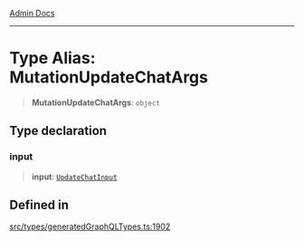 [Admin Docs](/)

***

# Type Alias: MutationUpdateChatArgs

> **MutationUpdateChatArgs**: `object`

## Type declaration

### input

> **input**: [`UpdateChatInput`](UpdateChatInput.md)

## Defined in

[src/types/generatedGraphQLTypes.ts:1902](https://github.com/Suyash878/talawa-api/blob/cfd688207611ba245c99edd8dbaccb2cdbf6a043/src/types/generatedGraphQLTypes.ts#L1902)
